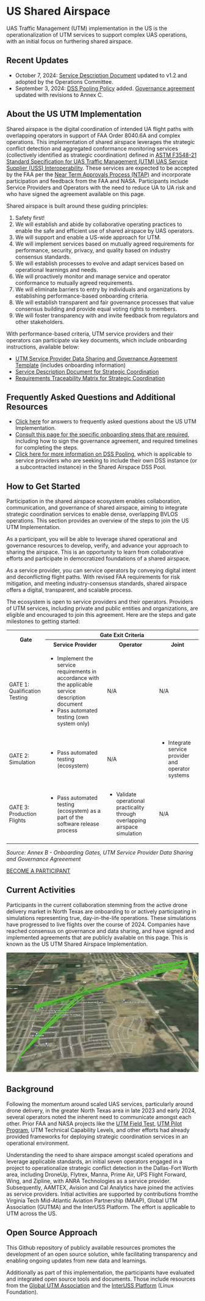 # US Shared Airspace

UAS Traffic Management (UTM) implementation in the US is the operationalization of UTM services to support complex UAS operations, with an initial focus on furthering shared airspace.

## Recent Updates
+ October 7, 2024: [Service Description Document](./docs/UA-UA_Strategic_Coordination_Service_Description_Document_V1.2.pdf) updated to v1.2 and adopted by the Operations Committee.
+ September 3, 2024: [DSS Pooling Policy](dss-pooling.md) added. [Governance agreement](./docs/USP_Agreement_09032024.pdf) updated with revisions to Annex C.

## About the US UTM Implementation

Shared airspace is the digital coordination of intended UA flight paths with overlapping operators in support of FAA Order 8040.6A and complex operations. This implementation of shared airspace leverages the strategic conflict detection and aggregated conformance monitoring services (collectively identified as strategic coordination) defined in [ASTM F3548-21 Standard Specification for UAS Traffic Management (UTM) UAS Service Supplier (USS) Interoperability](https://www.astm.org/f3548-21.html). These services are expected to be accepted by the FAA per the [Near Term Approvals Process (NTAP)](https://www.faa.gov/uas/advanced_operations/traffic_management) and incorporate participation and feedback from the FAA and NASA. Participants include Service Providers and Operators with the need to reduce UA to UA risk and who have signed the agreement available on this page.

Shared airspace is built around these guiding principles:

1. Safety first!
2. We will establish and abide by collaborative operating practices to enable the safe and efficient use of shared airspace by UAS operators.
3. We will support and enable a US-wide approach for UTM.
4. We will implement services based on mutually agreed requirements for performance, security, privacy, and quality based on industry consensus standards.
5. We will establish processes to evolve and adapt services based on operational learnings and needs.
6. We will proactively monitor and manage service and operator conformance to mutually agreed requirements.
7. We will eliminate barriers to entry by individuals and organizations by establishing performance-based onboarding criteria.
8. We will establish transparent and fair governance processes that value consensus building and provide equal voting rights to members.
9. We will foster transparency with and invite feedback from regulators and other stakeholders.

With performance-based criteria, UTM service providers and their operators can participate via key documents, which include onboarding instructions, available below:

* [UTM Service Provider Data Sharing and Governance Agreement Template](./docs/USP_Agreement_09032024.pdf) (includes onboarding information)
* [Service Description Document for Strategic Coordination](./docs/UA-UA_Strategic_Coordination_Service_Description_Document_V1.2.pdf)
* [Requirements Traceability Matrix for Strategic Coordination](./docs/Strategic_Coordination_Compliance_Matrix_V1.1.xlsx)

## Frequently Asked Questions and Additional Resources

+ [Click here](faqs.md) for answers to frequently asked questions about the US UTM Implementation.
+ [Consult this page for the specific onboarding steps that are required](onboarding.md), including how to sign the governance agreement, and required timelines for completing the steps.
+ [Click here for more information on DSS Pooling](dss-pooling.md), which is applicable to service providers who are seeking to include their own DSS instance (or a subcontracted instance) in the Shared Airspace DSS Pool.

## How to Get Started

Participation in the shared airspace ecosystem enables collaboration, communication, and governance of shared airspace, aiming to integrate strategic coordination services to enable dense, overlapping BVLOS operations. This section provides an overview of the steps to join the US UTM Implementation.

As a participant, you will be able to leverage shared operational and governance resources to develop, verify, and advance your approach to sharing the airspace. This is an opportunity to learn from collaborative efforts and participate in democratized foundations of a shared airspace.

As a service provider, you can service operators by conveying digital intent and deconflicting flight paths. With revised FAA requirements for risk mitigation, and meeting industry-consensus standards, shared airspace offers a digital, transparent, and scalable process.

The ecosystem is open to service providers and their operators. Providers of UTM services, including private and public entities and organizations, are eligible and encouraged to join this agreement. Here are the steps and gate milestones to getting started:

<table>
    <tr>
        <th rowspan="2">Gate</th>
        <th colspan="3">Gate Exit Criteria</th>
    </tr>
    <tr>
        <th>Service Provider</th>
        <th>Operator</th>
        <th>Joint</th>
    </tr>
    <tr>
        <td>GATE 1: Qualification Testing</td>
        <td>
            <ul>
                <li>Implement the service requirements in accordance with the applicable service description document</li>
                <li>Pass automated testing (own system only)</li>
            </ul>
        </td>
        <td>N/A</td>
        <td>N/A</td>
    </tr>
    <tr>
        <td>GATE 2: Simulation</td>
        <td>
            <ul>
                <li>Pass automated testing (ecosystem)</li>
            </ul>
        </td>
        <td>N/A</td>
        <td>
            <ul>
                <li>Integrate service provider and operator systems</li>
            </ul>
        </td>
    </tr>
    <tr>
        <td>GATE 3: Production Flights</td>
        <td>
            <ul>
                <li>Pass automated testing (ecosystem) as a part of the software release process</li>
            </ul>
        </td>
        <td>
            <ul>
                <li>Validate operational practicality through overlapping airspace simulation</li>
            </ul>
        </td>
        <td>N/A</td>
    </tr>
</table>

_Source: Annex B - Onboarding Gates, UTM Service Provider Data Sharing and Governance Agreeement_

[BECOME A PARTICIPANT](https://forms.gle/3SgLJ6jnj9PVeDSF6)

## Current Activities

Participants in the current collaboration stemming from the active drone delivery market in North Texas are onboarding to or actively participating in simulations representing true, day-in-the-life operations. These simulations have progressed to live flights over the course of 2024. Companies have reached consensus on governance and data sharing, and have signed and implemented agreements that are publicly available on this page. This is known as the US UTM Shared Airspace Implementation.

![initial asset](assets/SimulationExample.png)

## Background

Following the momentum around scaled UAS services, particularly around drone delivery, in the greater North Texas area in late 2023 and early 2024, several operators noted the inherent need to communicate amongst each other. Prior FAA and NASA projects like the [UTM Field Test](https://www.faa.gov/uas/research_development/traffic_management/field_test), [UTM Pilot Program](https://www.faa.gov/uas/research_development/traffic_management/utm_pilot_program), UTM Technical Capability Levels, and other efforts had already provided frameworks for deploying strategic coordination services in an operational environment.

Understanding the need to share airspace amongst scaled operations and leverage applicable standards, an initial seven operators engaged in a project to operationalize strategic conflict detection in the Dallas-Fort Worth area, including DroneUp, Flytrex, Manna, Prime Air, UPS Flight Forward, Wing, and Zipline, with ANRA Technologies as a service provider. Subsequently, AAMTEX, Avision and Cal Analytics have joined the activies as service providers. Initial activities are supported by contributions fromthe Virginia Tech Mid-Atlantic Aviation Partnership (MAAP), Global UTM Association (GUTMA) and the InterUSS Platform. The effort is applicable to UTM across the US.

## Open Source Approach

This Github repository of publicly available resources promotes the development of an open source solution, while facilitating transparency and enabling ongoing updates from new data and learnings.

Additionally as part of this implementation, the participants have evaluated and integrated open source tools and documents. Those include resources from the [Global UTM Association](https://gutma.org/) and the [InterUSS Platform](https://interussplatform.org/) (Linux Foundation).
